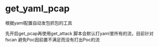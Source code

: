 # get_yaml_pcap
根据yaml配置自动发包抓包的工具

先开启get_pcap再使用get_attack
脚本会默认打yaml里所有的流，目前针对fscan
避免Poc因前置不满足而没有打出Poc的流
